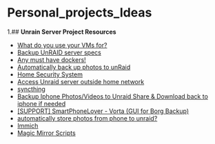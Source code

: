 # Personal_projects_Ideas

1.## **Unrain Server Project Resources**
+ [What do you use your VMs for?](https://www.reddit.com/r/unRAID/comments/n1a9e4/what_do_you_use_your_vms_for/)
+ [Backup UnRAID server specs](https://forums.unraid.net/topic/36991-backup-unraid-server-specs/#comment-355613)
+ [Any must have dockers!](https://www.reddit.com/r/unRAID/comments/11my728/any_must_have_dockers/)
+ [Automatically back up photos to unRaid](https://www.reddit.com/r/unRAID/comments/cn7ns6/automatically_back_up_photos_to_unraid/)
+ [Home Security System](https://www.reddit.com/r/unRAID/comments/za0bvo/home_security_system/)
+ [Access Unraid server outside home network](https://www.reddit.com/r/unRAID/comments/imorxs/access_unraid_server_outside_home_network/)
+ [syncthing](https://syncthing.net/)
+ [Backup Iphone Photos/Videos to Unraid Share & Download back to iphone if needed
](https://forums.unraid.net/topic/143105-backup-iphone-photosvideos-to-unraid-share-download-back-to-iphone-if-needed/)
+ [[SUPPORT] SmartPhoneLover - Vorta (GUI for Borg Backup)](https://forums.unraid.net/topic/117021-support-smartphonelover-vorta-gui-for-borg-backup/)
+ [automatically store photos from phone to unraid?](https://forums.unraid.net/topic/96057-automatically-store-photos-from-phone-to-unraid/)
+ [Immich](https://immich.app/docs/developer/setup/)
+ [Magic Mirror Scripts](https://github.com/sdetweil/MagicMirror_scripts)
